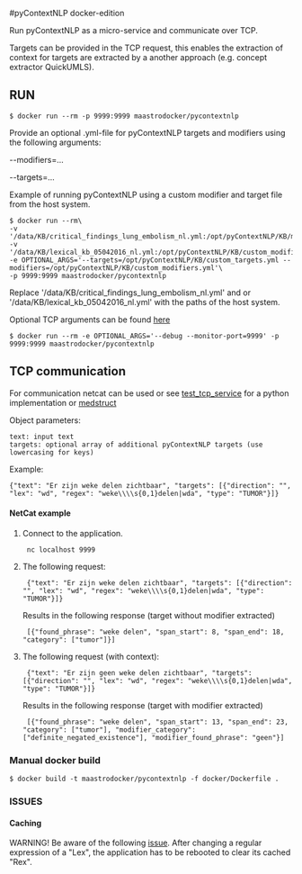 #pyContextNLP docker-edition

Run pyContextNLP as a micro-service and communicate over TCP.

Targets can be provided in the TCP request, this enables the extraction of context for targets are extracted by a another approach (e.g. concept extractor QuickUMLS).


## RUN
    
    $ docker run --rm -p 9999:9999 maastrodocker/pycontextnlp
            
Provide an optional .yml-file for pyContextNLP targets and modifiers using the following arguments:
   
   --modifiers=...
   
   --targets=...


Example of running pyContextNLP using a custom modifier and target file from the host system.
    
    $ docker run --rm\
    -v '/data/KB/critical_findings_lung_embolism_nl.yml:/opt/pyContextNLP/KB/manual_targets.yml'\
    -v '/data/KB/lexical_kb_05042016_nl.yml:/opt/pyContextNLP/KB/custom_modifiers.yml'\
    -e OPTIONAL_ARGS='--targets=/opt/pyContextNLP/KB/custom_targets.yml --modifiers=/opt/pyContextNLP/KB/custom_modifiers.yml'\
    -p 9999:9999 maastrodocker/pycontextnlp

Replace '/data/KB/critical_findings_lung_embolism_nl.yml' and or '/data/KB/lexical_kb_05042016_nl.yml' with the paths of the host system.
    
Optional TCP arguments can be found [here](https://github.com/dturanski/springcloudstream)
    
    $ docker run --rm -e OPTIONAL_ARGS='--debug --monitor-port=9999' -p 9999:9999 maastrodocker/pycontextnlp

    
## TCP communication

For communication netcat can be used or see [test_tcp_service](../tests/pyConTextNLP/test_tcp_service.py) for a python implementation or [medstruct](https://github.com/maastroclinic/medstruct)

Object parameters:

    text: input text
    targets: optional array of additional pyContextNLP targets (use lowercasing for keys)

Example:

    {"text": "Er zijn weke delen zichtbaar", "targets": [{"direction": "", "lex": "wd", "regex": "weke\\\\s{0,1}delen|wda", "type": "TUMOR"}]}

#### NetCat example
    
1. Connect to the application.
    
        nc localhost 9999
     
2. The following request:    
    
        {"text": "Er zijn weke delen zichtbaar", "targets": [{"direction": "", "lex": "wd", "regex": "weke\\\\s{0,1}delen|wda", "type": "TUMOR"}]}
    Results in the following response (target without modifier extracted)

        [{"found_phrase": "weke delen", "span_start": 8, "span_end": 18, "category": ["tumor"]}]
    
3. The following request (with context):
        
        {"text": "Er zijn geen weke delen zichtbaar", "targets": [{"direction": "", "lex": "wd", "regex": "weke\\\\s{0,1}delen|wda", "type": "TUMOR"}]}
    Results in the following response (target with modifier extracted)
        
        [{"found_phrase": "weke delen", "span_start": 13, "span_end": 23, "category": ["tumor"], "modifier_category": ["definite_negated_existence"], "modifier_found_phrase": "geen"}]


### Manual docker build

    $ docker build -t maastrodocker/pycontextnlp -f docker/Dockerfile .
    

### ISSUES


#### Caching
WARNING! Be aware of the following [issue](https://github.com/chapmanbe/pyConTextNLP/issues/13).
After changing a regular expression of a "Lex", the application has to be rebooted to clear its cached "Rex".